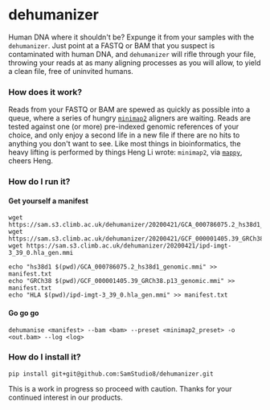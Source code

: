 # dehumanizer
Human DNA where it shouldn't be? Expunge it from your samples with the `dehumanizer`. Just point at a FASTQ or BAM that you suspect is contaminated with human DNA, and `dehumanizer` will rifle through your file, throwing your reads at as many aligning processes as you will allow, to yield a clean file, free of uninvited humans.

### How does it work?
Reads from your FASTQ or BAM are spewed as quickly as possible into a queue, where a series of hungry [`minimap2`](https://github.com/lh3/minimap2) aligners are waiting. Reads are tested against one (or more) pre-indexed genomic references of your choice, and only enjoy a second life in a new file if there are no hits to anything you don't want to see. Like most things in bioinformatics, the heavy lifting is performed by things Heng Li wrote: `minimap2`, via [`mappy`](https://pypi.org/project/mappy/), cheers Heng.

### How do I run it?

#### Get yourself a manifest
```
wget https://sam.s3.climb.ac.uk/dehumanizer/20200421/GCA_000786075.2_hs38d1_genomic.mmi
wget https://sam.s3.climb.ac.uk/dehumanizer/20200421/GCF_000001405.39_GRCh38.p13_genomic.mmi
wget https://sam.s3.climb.ac.uk/dehumanizer/20200421/ipd-imgt-3_39_0.hla_gen.mmi

echo "hs38d1 $(pwd)/GCA_000786075.2_hs38d1_genomic.mmi" >> manifest.txt
echo "GRCh38 $(pwd)/GCF_000001405.39_GRCh38.p13_genomic.mmi" >> manifest.txt
echo "HLA $(pwd)/ipd-imgt-3_39_0.hla_gen.mmi" >> manifest.txt
```

#### Go go go
```
dehumanise <manifest> --bam <bam> --preset <minimap2_preset> -o <out.bam> --log <log>
```

### How do I install it?

```
pip install git+git@github.com:SamStudio8/dehumanizer.git
```

This is a work in progress so proceed with caution. Thanks for your continued interest in our products.

